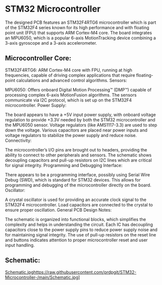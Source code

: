 # STM32 Microcontroller 
 
The designed PCB features an STM32F4RTG6 microcontroller which is part of the STM32F4 series known for its high performance and with floating point unit (FPU) that supports ARM Cortex-M4 core. The board integrates an MPU6050, which is a popular 6-axis MotionTracking device combining a 3-axis gyroscope and a 3-axis accelerometer.

## Microcontroller Core:

STM32F4RTG6: ARM Cortex-M4 core with FPU, running at high frequencies, capable of driving complex applications that require floating-point calculations and advanced control algorithms.
Sensors:

MPU6050: Offers onboard Digital Motion Processing™ (DMP™) capable of processing complex 6-axis MotionFusion algorithms. The sensors communicate via I2C protocol, which is set up on the STM32F4 microcontroller.
Power Supply:

The board appears to have a +5V input power supply, with onboard voltage regulation to provide +3.3V needed by both the STM32 microcontroller and the MPU6050 sensor.
Voltage regulators (like AMS1117-3.3) are used to step down the voltage.
Various capacitors are placed near power inputs and voltage regulators to stabilize the power supply and reduce noise.
Connectivity:

The microcontroller’s I/O pins are brought out to headers, providing the ability to connect to other peripherals and sensors.
The schematic shows decoupling capacitors and pull-up resistors on I2C lines which are critical for signal integrity.
Programming and Debugging Interface:

There appears to be a programming interface, possibly using Serial Wire Debug (SWD), which is standard for STM32 devices. This allows for programming and debugging of the microcontroller directly on the board.
Oscillator:

A crystal oscillator is used for providing an accurate clock signal to the STM32F4 microcontroller.
Load capacitors are connected to the crystal to ensure proper oscillation.
General PCB Design Notes:

The schematic is organized into functional blocks, which simplifies the complexity and helps in understanding the circuit.
Each IC has decoupling capacitors close to the power supply pins to reduce power supply noise and for maintaining signal integrity.
The use of pull-up resistors on the reset line and buttons indicates attention to proper microcontroller reset and user input handling.

## Schematic:
[Schematic.jpg](https://raw.githubusercontent.com/prdpgit/STM32-Microcontroller-/main/Schematic.jpg)https://raw.githubusercontent.com/prdpgit/STM32-Microcontroller-/main/Schematic.jpg]
